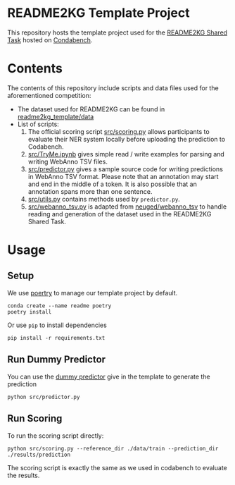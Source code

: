 # README2KG Template Project

This repository hosts the template project used for the [README2KG Shared Task](https://www.codabench.org/competitions/5396/) hosted on [Condabench](https://www.codabench.org).


# Contents

The contents of this repository include scripts and data files used for the aforementioned competition:
* The dataset used for README2KG can be found in [readme2kg_template/data](https://github.com/chenzongxiong/readme2kg_template/blob/main/data)
* List of scripts:
    1. The official scoring script [src/scoring.py](src/scoring.py) allows participants to evaluate their NER system locally before uploading the prediction to Codabench.
    2. [src/TryMe.ipynb](src/TryMe.ipynb) gives simple read / write examples for parsing and writing WebAnno TSV files.
    3. [src/predictor.py](src/predictor.py) gives a sample source code for writing predictions in WebAnno TSV format. Please note that an annotation may start and end in the middle of a token. It is also possible that an annotation spans more than one sentence.
    4. [src/utils.py](src/utils.py) contains methods used by `predictor.py`.
    5. [src/webanno_tsv.py](webanno_tsv.py) is adapted from [neuged/webanno_tsv](https://github.com/neuged/webanno_tsv/tree/master) to handle reading and generation of the dataset used in the README2KG Shared Task.


# Usage
## Setup
We use [poertry](https://python-poetry.org/docs/) to manage our template project by default.

```
conda create --name readme poetry
poetry install
```

Or
use `pip` to install dependencies

```
pip install -r requirements.txt
```

## Run Dummy Predictor
You can use the [dummy predictor](src/predictor.py) give in the template to generate the prediction

```
python src/predictor.py
```

## Run Scoring
To run the scoring script directly:
```
python src/scoring.py --reference_dir ./data/train --prediction_dir ./results/prediction
```

The scoring script is exactly the same as we used in codabench to evaluate the results.
